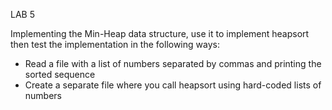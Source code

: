 LAB 5

Implementing the Min-Heap data structure, use it to implement heapsort then test the implementation in the following ways:
* Read a file with a list of numbers separated by commas and printing the sorted sequence
* Create a separate file where you call heapsort using hard-coded lists of numbers
